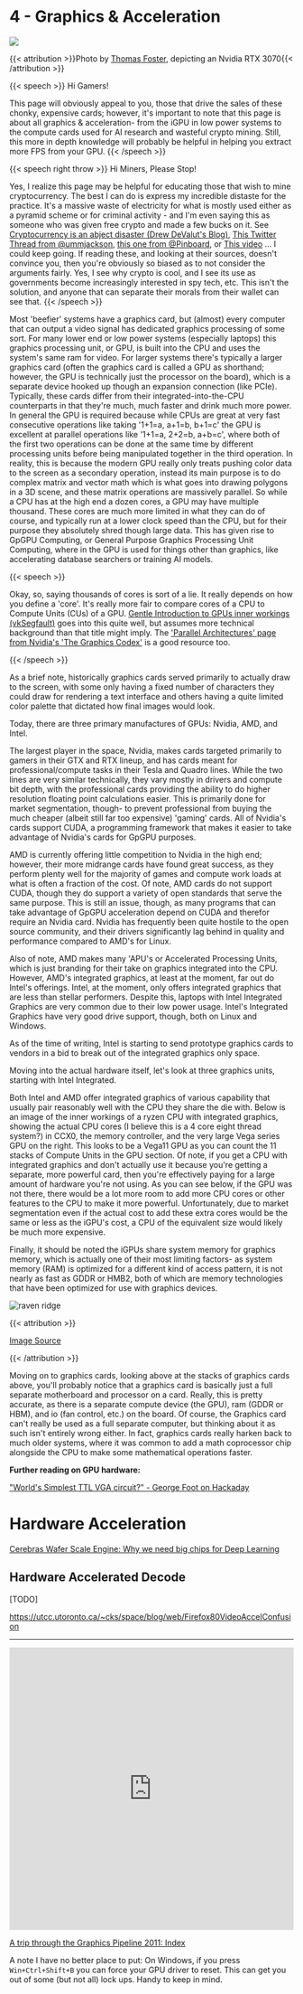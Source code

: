 # 4 - Graphics & Acceleration

<script>
    document.getElementById("hardwareMenu").open = true;
</script>
<!-- ![gcards](/eng/gcards.jpg) -->

<img src="/unsplash/gpu.webp" alt=" ">

{{< attribution >}}Photo by [Thomas Foster](https://unsplash.com/photos/vWgoeEYdtIY), depicting an Nvidia RTX 3070{{< /attribution >}}

<!-- This image needs replaced, as it's really fuzzy -->

{{< speech >}} Hi Gamers!

This page will obviously appeal to you, those that drive the sales of these chonky, expensive cards; however, it's important to note that this page is about all graphics & acceleration- from the iGPU in low power systems to the compute cards used for AI research and wasteful crypto mining. Still, this more in depth knowledge will probably be helpful in helping you extract more FPS from your GPU. {{< /speech >}} 

{{< speech right throw >}} Hi Miners, Please Stop!

Yes, I realize this page may be helpful for educating those that wish to mine cryptocurrency. The best I can do is express my incredible distaste for the practice. It's a massive waste of electricity for what is mostly used either as a pyramid scheme or for criminal activity - and I'm even saying this as someone who was given free crypto and made a few bucks on it. See [Cryptocurrency is an abject disaster (Drew DeValut's Blog)](https://drewdevault.com/2021/04/26/Cryptocurrency-is-a-disaster.html), [This Twitter Thread from @ummjackson](https://twitter.com/ummjackson/status/1415353989323841537), [this one from @Pinboard](https://twitter.com/Pinboard/status/1399058952336277505), or [This video](https://www.youtube.com/watch?v=YQ_xWvX1n9g) … I could keep going. If reading these, and looking at their sources, doesn't convince you, then you're obviously so biased as to not consider the arguments fairly. Yes, I see why crypto is cool, and I see its use as governments become increasingly interested in spy tech, etc. This isn't the solution, and anyone that can separate their morals from their wallet can see that. {{< /speech >}}

Most 'beefier' systems have a graphics card, but (almost) every computer that can output a video signal has dedicated graphics processing of some sort. For many lower end or low power systems (especially laptops) this graphics processing unit, or GPU, is built into the CPU and uses the system's same ram for video. For larger systems there's typically a larger graphics card (often the graphics card is called a GPU as shorthand; however, the GPU is technically just the processor on the board), which is a separate device hooked up though an expansion connection (like PCIe). Typically, these cards differ from their integrated-into-the-CPU counterparts in that they're much, much faster and drink much more power. In general the GPU is required because while CPUs are great at very fast consecutive operations like taking '1+1=a, a+1=b, b+1=c' the GPU is excellent at parallel operations like '1+1=a, 2+2=b, a+b=c', where both of the first two operations can be done at the same time by different processing units before being manipulated together in the third operation. In reality, this is because the modern GPU really only treats pushing color data to the screen as a secondary operation, instead its main purpose is to do complex matrix and vector math which is what goes into drawing polygons in a 3D scene, and these matrix operations are massively parallel. So while a CPU has at the high end a dozen cores, a GPU may have multiple thousand. These cores are much more limited in what they can do of course, and typically run at a lower clock speed than the CPU, but for their purpose they absolutely shred though large data. This has given rise to GpGPU Computing, or General Purpose Graphics Processing Unit Computing, where in the GPU is used for things other than graphics, like accelerating database searchers or training AI models.

{{< speech >}}

Okay, so, saying thousands of cores is sort of a lie. It really depends on how you define a 'core'. It's really more fair to compare cores of a CPU to Compute Units (CUs) of a GPU. [Gentle Introduction to GPUs inner workings (vkSegfault)](https://vksegfault.github.io/posts/gentle-intro-gpu-inner-workings/) goes into this quite well, but assumes more technical background than that title might imply. The [ 'Parallel Architectures' page from Nvidia's 'The Graphics Codex'](https://graphicscodex.courses.nvidia.com/app.html?page=_rn_parallel) is a good resource too.

{{< /speech >}}

As a brief note, historically graphics cards served primarily to actually draw to the screen, with some only having a fixed number of characters they could draw for rendering a text interface and others having a quite limited color palette that dictated how final images would look.

Today, there are three primary manufactures of GPUs: Nvidia, AMD, and Intel.

The largest player in the space, Nvidia, makes cards targeted primarily to gamers in their GTX and RTX lineup, and has cards meant for professional/compute tasks in their Tesla and Quadro lines. While the two lines are very similar technically, they vary mostly in drivers and compute bit depth, with the professional cards providing the ability to do higher resolution floating point calculations easier. This is primarily done for market segmentation, though- to prevent professional from buying the much cheaper (albeit still far too expensive) 'gaming' cards. All of Nvidia's cards support CUDA, a programming framework that makes it easier to take advantage of Nvidia's cards for GpGPU purposes.

AMD is currently offering little competition to Nvidia in the high end; however, their more midrange cards have found great success, as they perform plenty well for the majority of games and compute work loads at what is often a fraction of the cost. Of note, AMD cards do not support CUDA, though they do support a variety of open standards that serve the same purpose. This is still an issue, though, as many programs that can take advantage of GpGPU acceleration depend on CUDA and therefor require an Nvidia card. Nvidia has frequently been quite hostile to the open source community, and their drivers significantly lag behind in quality and performance compared to AMD's for Linux.

Also of note, AMD makes many 'APU's or Accelerated Processing Units, which is just branding for their take on graphics integrated into the CPU. However, AMD's integrated graphics, at least at the moment, far out do Intel's offerings. Intel, at the moment, only offers integrated graphics that are less than stellar performers. Despite this, laptops with Intel Integrated Graphics are very common due to their low power usage. Intel's Integrated Graphics have very good drive support, though, both on Linux and Windows.

As of the time of writing, Intel is starting to send prototype graphics cards to vendors in a bid to break out of the integrated graphics only space.

Moving into the actual hardware itself, let's look at three graphics units, starting with Intel Integrated.

Both Intel and AMD offer integrated graphics of various capability that usually pair reasonably well with the CPU they share the die with. Below is an image of the inner workings of a ryzen CPU with integrated graphics, showing the actual CPU cores (I believe this is a 4 core eight thread system?) in CCX0, the memory controller, and the very large Vega series GPU on the right. This looks to be a Vega11 GPU as you can count the 11 stacks of Compute Units in the GPU section. Of note, if you get a CPU with integrated graphics and don't actually use it because you're getting a separate, more powerful card, then you're effectively paying for a large amount of hardware you're not using. As you can see below, if the GPU was not there, there would be a lot more room to add more CPU cores or other features to the CPU to make it more powerful. Unfortunately, due to market segmentation even if the actual cost to add these extra cores would be the same or less as the iGPU's cost, a CPU of the equivalent size would likely be much more expensive.

Finally, it should be noted the iGPUs share system memory for graphics memory, which is actually one of their most limiting factors- as system memory (RAM) is optimized for a different kind of access pattern, it is not nearly as fast as GDDR or HMB2, both of which are memory technologies that have been optimized for use with graphics devices. 

![raven ridge](/eng/ravenridge.webp)

{{< attribution >}}

[Image Source](https://en.wikichip.org/wiki/amd/microarchitectures/zen)

{{< /attribution >}}

Moving on to graphics cards, looking above at the stacks of graphics cards above, you'll probably notice that a graphics card is basically just a full separate motherboard and processor on a card. Really, this is pretty accurate, as there is a separate compute device (the GPU), ram (GDDR or HBM), and io (fan control, etc.) on the board. Of course, the Graphics card can't really be used as a full separate computer, but thinking about it as such isn't entirely wrong either. In fact, graphics cards really harken back to much older systems, where it was common to add a math coprocessor chip alongside the CPU to make some mathematical operations faster.

**Further reading on GPU hardware:**

["World's Simplest TTL VGA circuit?" - George Foot on Hackaday](https://hackaday.io/project/175434-worlds-simplest-ttl-vga-circuit)

# Hardware Acceleration

[Cerebras Wafer Scale Engine: Why we need big chips for Deep Learning](https://www.cerebras.net/cerebras-wafer-scale-engine-why-we-need-big-chips-for-deep-learning/)

## Hardware Accelerated Decode

[TODO]

https://utcc.utoronto.ca/~cks/space/blog/web/Firefox80VideoAccelConfusion

---

<iframe width="100%" height="500" src="https://www.youtube.com/embed/QyjyWUrHsFc" title="YouTube video player" frameborder="0" allow="accelerometer; autoplay; clipboard-write; encrypted-media; gyroscope; picture-in-picture" allowfullscreen></iframe>

[A trip through the Graphics Pipeline 2011: Index](https://fgiesen.wordpress.com/2011/07/09/a-trip-through-the-graphics-pipeline-2011-index/)



A note I have no better place to put: On Windows, if you press `Win+Ctrl+Shift+B` you can force your GPU driver to reset. This can get you out of some (but not all) lock ups. Handy to keep in mind.
